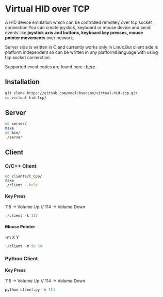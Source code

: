 # Virtual HID over TCP

A HID device emulation which can be controlled remotely over tcp socket connection.You can create joystick, keyboard or mouse device and send events like **joystick axis and buttons, keyboard key presses, mouse pointer movements** over network.

Server side is written in C and currently works only in Linux.But client side is platform independent so can be written in any platform&language with using tcp socket connection.

Supported event codes are found here : [here](https://github.com/torvalds/linux/blob/master/include/uapi/linux/input-event-codes.h)

## Installation

```sh
git clone https://github.com/nmelihsensoy/virtual-hid-tcp.git
cd virtual-hid-tcp/
```

## Server

```sh
cd server/
make
cd bin/
./server
```

## Client

### C/C++ Client

```sh
cd clients/C_Cpp/
make
./client --help
```

#### Key Press

115 -> Volume Up // 114 -> Volume Down

```c
./client -k 115
```

#### Mouse Pointer

-m X Y

```c
./client -m 50 50
```

### Python Client

#### Key Press

115 -> Volume Up // 114 -> Volume Down

```python
python client.py -k 114
```